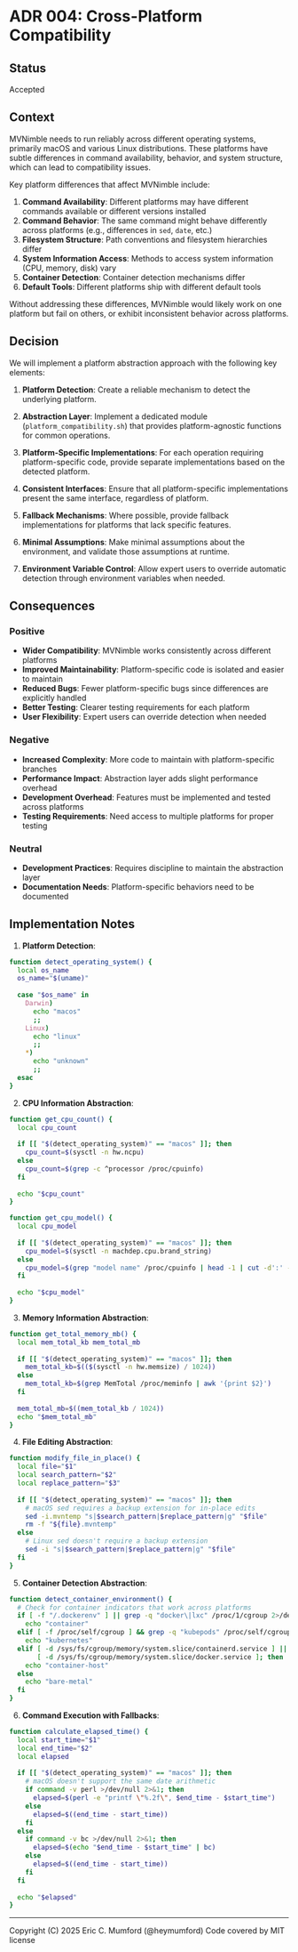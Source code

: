 # ADR 004: Cross-Platform Compatibility

## Status

Accepted

## Context

MVNimble needs to run reliably across different operating systems, primarily macOS and various Linux distributions. These platforms have subtle differences in command availability, behavior, and system structure, which can lead to compatibility issues.

Key platform differences that affect MVNimble include:

1. **Command Availability**: Different platforms may have different commands available or different versions installed
2. **Command Behavior**: The same command might behave differently across platforms (e.g., differences in `sed`, `date`, etc.)
3. **Filesystem Structure**: Path conventions and filesystem hierarchies differ
4. **System Information Access**: Methods to access system information (CPU, memory, disk) vary
5. **Container Detection**: Container detection mechanisms differ
6. **Default Tools**: Different platforms ship with different default tools

Without addressing these differences, MVNimble would likely work on one platform but fail on others, or exhibit inconsistent behavior across platforms.

## Decision

We will implement a platform abstraction approach with the following key elements:

1. **Platform Detection**: Create a reliable mechanism to detect the underlying platform.

2. **Abstraction Layer**: Implement a dedicated module (`platform_compatibility.sh`) that provides platform-agnostic functions for common operations.

3. **Platform-Specific Implementations**: For each operation requiring platform-specific code, provide separate implementations based on the detected platform.

4. **Consistent Interfaces**: Ensure that all platform-specific implementations present the same interface, regardless of platform.

5. **Fallback Mechanisms**: Where possible, provide fallback implementations for platforms that lack specific features.

6. **Minimal Assumptions**: Make minimal assumptions about the environment, and validate those assumptions at runtime.

7. **Environment Variable Control**: Allow expert users to override automatic detection through environment variables when needed.

## Consequences

### Positive

- **Wider Compatibility**: MVNimble works consistently across different platforms
- **Improved Maintainability**: Platform-specific code is isolated and easier to maintain
- **Reduced Bugs**: Fewer platform-specific bugs since differences are explicitly handled
- **Better Testing**: Clearer testing requirements for each platform
- **User Flexibility**: Expert users can override detection when needed

### Negative

- **Increased Complexity**: More code to maintain with platform-specific branches
- **Performance Impact**: Abstraction layer adds slight performance overhead
- **Development Overhead**: Features must be implemented and tested across platforms
- **Testing Requirements**: Need access to multiple platforms for proper testing

### Neutral

- **Development Practices**: Requires discipline to maintain the abstraction layer
- **Documentation Needs**: Platform-specific behaviors need to be documented

## Implementation Notes

1. **Platform Detection**:
```bash
function detect_operating_system() {
  local os_name
  os_name="$(uname)"
  
  case "$os_name" in
    Darwin)
      echo "macos"
      ;;
    Linux)
      echo "linux"
      ;;
    *)
      echo "unknown"
      ;;
  esac
}
```

2. **CPU Information Abstraction**:
```bash
function get_cpu_count() {
  local cpu_count
  
  if [[ "$(detect_operating_system)" == "macos" ]]; then
    cpu_count=$(sysctl -n hw.ncpu)
  else
    cpu_count=$(grep -c ^processor /proc/cpuinfo)
  fi
  
  echo "$cpu_count"
}

function get_cpu_model() {
  local cpu_model
  
  if [[ "$(detect_operating_system)" == "macos" ]]; then
    cpu_model=$(sysctl -n machdep.cpu.brand_string)
  else
    cpu_model=$(grep "model name" /proc/cpuinfo | head -1 | cut -d':' -f2 | xargs)
  fi
  
  echo "$cpu_model"
}
```

3. **Memory Information Abstraction**:
```bash
function get_total_memory_mb() {
  local mem_total_kb mem_total_mb
  
  if [[ "$(detect_operating_system)" == "macos" ]]; then
    mem_total_kb=$(($(sysctl -n hw.memsize) / 1024))
  else
    mem_total_kb=$(grep MemTotal /proc/meminfo | awk '{print $2}')
  fi
  
  mem_total_mb=$((mem_total_kb / 1024))
  echo "$mem_total_mb"
}
```

4. **File Editing Abstraction**:
```bash
function modify_file_in_place() {
  local file="$1"
  local search_pattern="$2"
  local replace_pattern="$3"
  
  if [[ "$(detect_operating_system)" == "macos" ]]; then
    # macOS sed requires a backup extension for in-place edits
    sed -i.mvntemp "s|$search_pattern|$replace_pattern|g" "$file"
    rm -f "${file}.mvntemp"
  else
    # Linux sed doesn't require a backup extension
    sed -i "s|$search_pattern|$replace_pattern|g" "$file"
  fi
}
```

5. **Container Detection Abstraction**:
```bash
function detect_container_environment() {
  # Check for container indicators that work across platforms
  if [ -f "/.dockerenv" ] || grep -q "docker\|lxc" /proc/1/cgroup 2>/dev/null; then
    echo "container"
  elif [ -f /proc/self/cgroup ] && grep -q "kubepods" /proc/self/cgroup; then
    echo "kubernetes"
  elif [ -d /sys/fs/cgroup/memory/system.slice/containerd.service ] || 
       [ -d /sys/fs/cgroup/memory/system.slice/docker.service ]; then
    echo "container-host"
  else
    echo "bare-metal"
  fi
}
```

6. **Command Execution with Fallbacks**:
```bash
function calculate_elapsed_time() {
  local start_time="$1"
  local end_time="$2"
  local elapsed
  
  if [[ "$(detect_operating_system)" == "macos" ]]; then
    # macOS doesn't support the same date arithmetic
    if command -v perl >/dev/null 2>&1; then
      elapsed=$(perl -e "printf \"%.2f\", $end_time - $start_time")
    else
      elapsed=$((end_time - start_time))
    fi
  else
    if command -v bc >/dev/null 2>&1; then
      elapsed=$(echo "$end_time - $start_time" | bc)
    else
      elapsed=$((end_time - start_time))
    fi
  fi
  
  echo "$elapsed"
}
```

---
Copyright (C) 2025 Eric C. Mumford (@heymumford) Code covered by MIT license
